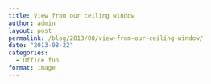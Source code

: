 ```yaml
---
title: View from our ceiling window
author: admin
layout: post
permalink: /blog/2013/08/view-from-our-ceiling-window/
date: "2013-08-22"
categories:
  - Office fun
format: image
---
```

